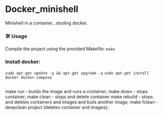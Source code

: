 # Docker_minishell
Minishell in a container...studing docker. 

### 🛠️ Usage

Compile the project using the provided Makefile: ```make```

### Install docker:
```sudo apt-get update -y && apt-get upgrade -y```
```sudo apt-get install docker docker-compose```



##
make run - builds the image and runs a container;
make down - stops container;
make clean - stops and delete container
make rebuild - stops and deletes containers and images and buils another image;
make fclean - deepclean project (deletes container and images);


